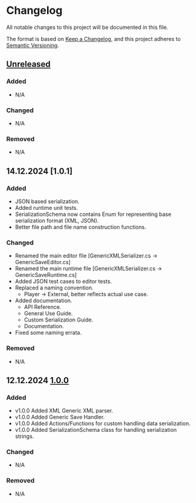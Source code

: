 # Changelog

All notable changes to this project will be documented in this file.

The format is based on [Keep a Changelog](https://keepachangelog.com/en/1.1.0/),
and this project adheres to [Semantic Versioning](https://semver.org/spec/v2.0.0.html).

## [Unreleased]

### Added

- N/A

### Changed

- N/A

### Removed

- N/A

## 14.12.2024 [1.0.1]

### Added

- JSON based serialization. 
- Added runtime unit tests.
- SerializationSchema now contains Enum for representing base serialization format (XML, JSON).
- Better file path and file name construction functions. 

### Changed

- Renamed the main editor file [GenericXMLSerializer.cs -> GenericSaveEditor.cs]
- Renamed the main runtime file [GenericXMLSerializer.cs -> GenericSaveRuntime.cs]
- Added JSON test cases to editor tests. 
- Replaced a naming convention.
	- Player -> External, better reflects actual use case. 
- Added documentation. 
	- API Reference. 
	- General Use Guide. 
	- Custom Serialization Guide. 
	- Documentation. 
- Fixed some naming errata. 

### Removed

- N/A

## 12.12.2024 [1.0.0]

### Added

- v1.0.0 Added XML Generic XML parser.
- v1.0.0 Added Generic Save Handler.
- v1.0.0 Added Actions/Functions for custom handling data serialization.
- v1.0.0 Added SerializationSchema class for handling serialization strings.

### Changed

- N/A

### Removed

- N/A


[unreleased]: https://github.com/olivierlacan/keep-a-changelog/compare/v1.1.1...HEAD
[1.0.0]: https://github.com/olivierlacan/keep-a-changelog/releases/tag/v1.0.0